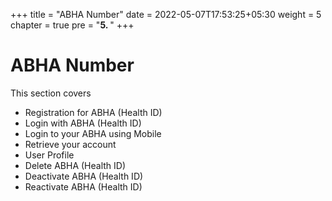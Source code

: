 +++
title = "ABHA Number"
date = 2022-05-07T17:53:25+05:30
weight = 5
chapter = true
pre = "<b>5. </b>"
+++

# ABHA Number

This section covers

- Registration for ABHA (Health ID)
- Login with ABHA (Health ID)
- Login to your ABHA using Mobile
- Retrieve your account
- User Profile
- Delete ABHA (Health ID)
- Deactivate ABHA (Health ID)
- Reactivate ABHA (Health ID)

